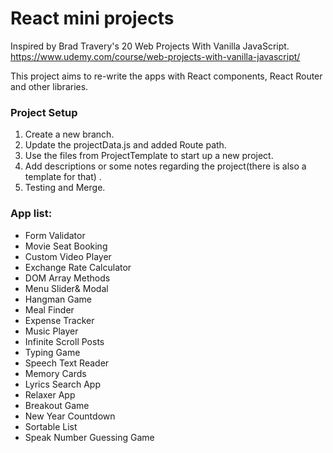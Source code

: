 # React mini projects

Inspired by Brad Travery's 20 Web Projects With Vanilla JavaScript.
https://www.udemy.com/course/web-projects-with-vanilla-javascript/

This project aims to re-write the apps with React components,  React Router and other libraries. 

### Project Setup

1. Create a new branch.
2. Update the projectData.js and added Route path.
3. Use the files from ProjectTemplate to start up a new project.
4. Add descriptions or some notes regarding the project(there is also a template for that) .
5. Testing and Merge.


### App list:

* Form Validator
* Movie Seat Booking
* Custom Video Player
* Exchange Rate Calculator
* DOM Array Methods
* Menu Slider& Modal
* Hangman Game
* Meal Finder
* Expense Tracker
* Music Player
* Infinite Scroll Posts
* Typing Game
* Speech Text Reader
* Memory Cards
* Lyrics Search App
* Relaxer App
* Breakout Game
* New Year Countdown
* Sortable List
* Speak Number Guessing Game

